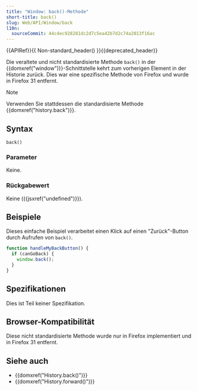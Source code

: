 ```yaml
---
title: "Window: back()-Methode"
short-title: back()
slug: Web/API/Window/back
l10n:
  sourceCommit: 44c4ec928281dc2d7c5ea42b7d2c74a2013f16ac
---
```


{{APIRef}}{{ Non-standard_header() }}{{deprecated_header}}

Die veraltete und nicht standardisierte Methode `back()` in der {{domxref("window")}}-Schnittstelle kehrt zum vorherigen Element in der Historie zurück. Dies war eine spezifische Methode von Firefox und wurde in Firefox 31 entfernt.

> [!NOTE]
> Verwenden Sie stattdessen die standardisierte Methode {{domxref("history.back")}}.

## Syntax

```js-nolint
back()
```

### Parameter

Keine.

### Rückgabewert

Keine ({{jsxref("undefined")}}).

## Beispiele

Dieses einfache Beispiel verarbeitet einen Klick auf einen "Zurück"-Button durch Aufrufen von `back()`.

```js
function handleMyBackButton() {
  if (canGoBack) {
    window.back();
  }
}
```

## Spezifikationen

Dies ist Teil keiner Spezifikation.

## Browser-Kompatibilität

Diese nicht standardisierte Methode wurde nur in Firefox implementiert und in Firefox 31 entfernt.

## Siehe auch

- {{domxref("History.back()")}}
- {{domxref("History.forward()")}}
